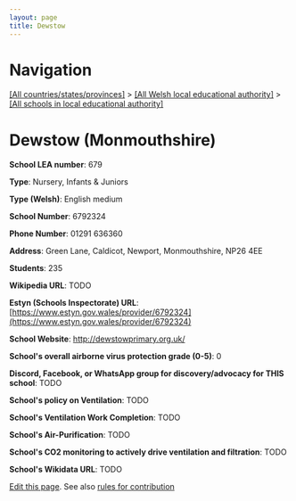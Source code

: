 ```yaml
---
layout: page
title: Dewstow
---
```

# Navigation

[[All countries/states/provinces]](../../..) > [[All Welsh local educational authority]](../..) > [[All schools in local educational authority]](..)

# Dewstow (Monmouthshire)

**School LEA number**: 679

**Type**: Nursery, Infants & Juniors

**Type (Welsh)**: English medium

**School Number**: 6792324

**Phone Number**: 01291 636360

**Address**: Green Lane, Caldicot, Newport, Monmouthshire, NP26 4EE

**Students**: 235

**Wikipedia URL**: TODO

**Estyn (Schools Inspectorate) URL**: [https://www.estyn.gov.wales/provider/6792324](https://www.estyn.gov.wales/provider/6792324)

**School Website**: http://dewstowprimary.org.uk/

**School's overall airborne virus protection grade (0-5)**: 0

**Discord, Facebook, or WhatsApp group for discovery/advocacy for THIS school**: TODO

**School's policy on Ventilation**: TODO

**School's Ventilation Work Completion**: TODO

**School's Air-Purification**: TODO

**School's CO2 monitoring to actively drive ventilation and filtration**: TODO

**School's Wikidata URL**: TODO




[Edit this page](https://github.com/ventilate-schools/Wales/edit/prif/./Monmouthshire/Dewstow.md). See also [rules for contribution](../../../contribution-rules/)
